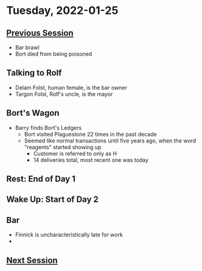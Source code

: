 # Tuesday, 2022-01-25

## [Previous Session](./2021-12-15.md)

- Bar brawl
- Bort died from being poisoned

## Talking to Rolf

- Delam Folst, human female, is the bar owner 
- Targon Folst, Rolf's uncle, is the mayor

## Bort's Wagon

- Barry finds Bort's Ledgers
   - Bort visited Plaguestone 22 times in the past decade
   - Seemed like normal transactions until five years ago, when the word "reagents" started showing up
      - Customer is referred to only as H
      - 14 deliveries total, most recent one was today

## Rest: End of Day 1

## Wake Up: Start of Day 2

## Bar

- Finnick is uncharacteristically late for work
- 

## [Next Session](./XXXX-XX-XX.md)
